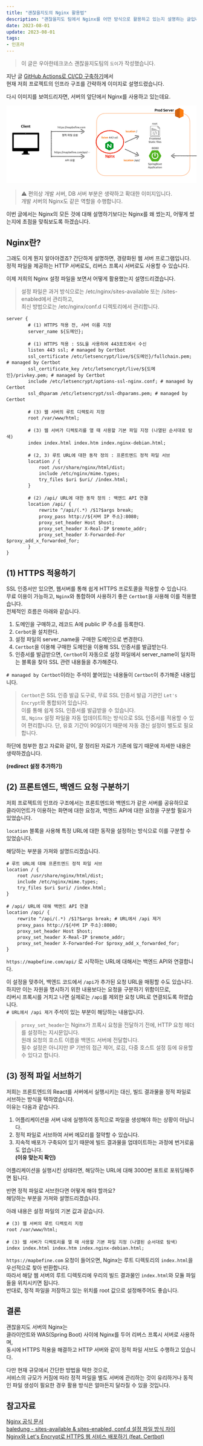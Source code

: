 ```yaml
---
title: "괜찮을지도의 Nginx 활용법"
description: "괜찮을지도 팀에서 Nginx를 어떤 방식으로 활용하고 있는지 설명하는 글입니다."
date: 2023-08-01
update: 2023-08-01
tags:
- 인프라
---
```


> 이 글은 우아한테크코스 괜찮을지도팀의 `도이`가 작성했습니다.

지난 글 [GitHub Actions로 CI/CD 구축하기](https://map-befine-official.github.io/github-actions-ci-cd)에서  
현재 저희 프로젝트의 인프라 구조를 간략하게 이미지로 설명드렸습니다.

다시 이미지를 보여드리자면, 서버의 앞단에서 Nginx를 사용하고 있는데요.

![infra_nginx.png](.index_image/infra_nginx.png)
> ⚠️ 편의상 개발 서버, DB 서버 부분은 생략하고 확대한 이미지입니다.  
> 개발 서버의 Nginx도 같은 역할을 수행합니다.
 
이번 글에서는 Nginx의 모든 것에 대해 설명하기보다는 Nginx를 왜 썼는지, 어떻게 썼는지에 초점을 맞춰보도록 하겠습니다.  

## Nginx란?
그래도 이게 뭔지 알아야겠죠? 간단하게 설명하면, 경량화된 웹 서버 프로그램입니다.  
정적 파일을 제공하는 HTTP 서버로도, 리버스 프록시 서버로도 사용할 수 있습니다.  

이제 저희의 Nginx 설정 파일을 보면서 어떻게 활용했는지 설명드리겠습니다.

> 설정 파일은 과거 방식으로는 /etc/nginx/sites-available 또는 /sites-enabled에서 관리하고,  
> 최신 방법으로는 /etc/nginx/conf.d 디렉토리에서 관리합니다.
```properties
server {
        # (1) HTTPS 적용 전, 서버 이름 지정
        server_name ${도메인};

        # (1) HTTPS 적용 : SSL을 사용하여 443포트에서 수신
        listen 443 ssl; # managed by Certbot
        ssl_certificate /etc/letsencrypt/live/${도메인}/fullchain.pem; # managed by Certbot
        ssl_certificate_key /etc/letsencrypt/live/${도메인}/privkey.pem; # managed by Certbot
        include /etc/letsencrypt/options-ssl-nginx.conf; # managed by Certbot
        ssl_dhparam /etc/letsencrypt/ssl-dhparams.pem; # managed by Certbot

        # (3) 웹 서버의 루트 디렉토리 지정
        root /var/www/html;

        # (3) 웹 서버가 디렉토리를 열 때 사용할 기본 파일 지정 (나열된 순서대로 탐색)
        index index.html index.htm index.nginx-debian.html;

        # (2, 3) 루트 URL에 대한 동작 정의 : 프론트엔드 정적 파일 서브
        location / {
            root /usr/share/nginx/html/dist;
            include /etc/nginx/mime.types;
            try_files $uri $uri/ /index.html;
        }

        # (2) /api/ URL에 대한 동작 정의 : 백엔드 API 연결
        location /api/ {
            rewrite ^/api/(.*) /$1?$args break;
            proxy_pass http://${서버 IP 주소}:8080;
            proxy_set_header Host $host;
            proxy_set_header X-Real-IP $remote_addr;
            proxy_set_header X-Forwarded-For $proxy_add_x_forwarded_for;
        }
}
```

## (1) HTTPS 적용하기
SSL 인증서만 있으면, 웹서버를 통해 쉽게 HTTPS 프로토콜을 적용할 수 있습니다.  
무료 이용이 가능하고, `Nginx`와 통합하여 사용하기 좋은 `Certbot`을 사용해 이를 적용했습니다.  
전체적인 흐름은 아래와 같습니다.  

1. 도메인을 구매하고, 레코드 A에 public IP 주소를 등록한다.
2. `Cerbot`을 설치한다.
3. 설정 파일의 server_name을 구매한 도메인으로 변경한다.
4. `Certbot`을 이용해 구매한 도메인을 이용해 SSL 인증서를 발급받는다.
5. 인증서를 발급받으면, `Certbot`이 자동으로 설정 파일에서 server_name이 일치하는 블록을 찾아 SSL 관련 내용들을 추가해준다.

`# managed by Certbot`이라는 주석이 붙어있는 내용들이 `Certbot`이 추가해준 내용입니다.

> `Certbot`은 SSL 인증 발급 도구로, 무료 SSL 인증서 발급 기관인 `Let's Encrypt`와 통합되어 있습니다.  
> 이를 통해 쉽게 SSL 인증서를 발급받을 수 있습니다.  
> 또, `Nginx` 설정 파일을 자동 업데이트하는 방식으로 SSL 인증서를 적용할 수 있어 편리합니다.
> 단, 유효 기간이 90일이기 때문에 자동 갱신 설정이 별도로 필요합니다.  

하단에 첨부한 참고 자료와 같이, 잘 정리된 자료가 기존에 많기 때문에 자세한 내용은 생략하겠습니다.
 
**(redirect 설정 추가하기)**

## (2) 프론트엔드, 백엔드 요청 구분하기
저희 프로젝트의 인프라 구조에서는 프론트엔드와 백엔드가 같은 서버를 공유하므로  
클라이언트가 이용하는 화면에 대한 요청과, 백엔드 API에 대한 요청을 구분할 필요가 있었습니다.  

`location` 블록을 사용해 특정 URL에 대한 동작을 설정하는 방식으로 이를 구분할 수 있었습니다.  

해당하는 부분을 가져와 설명드리겠습니다.
```properties
# 루트 URL에 대해 프론트엔드 정적 파일 서브
location / {
    root /usr/share/nginx/html/dist;
    include /etc/nginx/mime.types;
    try_files $uri $uri/ /index.html;
}

# /api/ URL에 대해 백엔드 API 연결
location /api/ {
    rewrite ^/api/(.*) /$1?$args break; # URL에서 /api 제거
    proxy_pass http://${서버 IP 주소}:8080;
    proxy_set_header Host $host;
    proxy_set_header X-Real-IP $remote_addr;
    proxy_set_header X-Forwarded-For $proxy_add_x_forwarded_for;
}
```

`https://mapbefine.com/api/` 로 시작하는 URL에 대해서는 백엔드 API와 연결합니다.  

이 설정을 맞추어, 백엔드 코드에서 `/api`가 추가된 요청 URL을 매핑할 수도 있습니다.  
하지만 이는 자원을 명시하기 위한 내용보다는 요청을 구분하기 위함이므로,  
리버시 프록시를 거치고 나면 실제로는 `/api`를 제외한 요청 URL로 연결되도록 하였습니다.  
`# URL에서 /api 제거` 주석이 있는 부분이 해당하는 내용입니다.  

> `proxy_set_header`는 Nginx가 프록시 요청을 전달하기 전에, HTTP 요청 헤더를 설정하는 지시문입니다.  
> 원래 요청의 호스트 이름을 백엔드 서버에 전달합니다.  
> 필수 설정은 아니지만 IP 기반의 접근 제어, 로깅, 다중 호스트 설정 등에 유용할 수 있다고 합니다.  

## (3) 정적 파일 서브하기
저희는 프론트엔드의 React를 서버에서 실행시키는 대신, 빌드 결과물을 정적 파일로 서브하는 방식을 택하였습니다.  
이유는 다음과 같습니다.  
1. 어플리케이션을 서버 내에 실행하여 동적으로 파일을 생성해야 하는 상황이 아닙니다.
2. 정적 파일로 서브하여 서버 메모리를 절약할 수 있습니다.
3. 지속적 배포가 구축되어 있기 때문에 빌드 결과물을 업데이트하는 과정에 번거로움도 없습니다.  
**(이유 맞는지 확인)**

어플리케이션을 실행시킨 상태라면, 해당하는 URL에 대해 3000번 포트로 포워딩해주면 됩니다.

반면 정적 파일로 서브한다면 어떻게 해야 할까요?  
해당하는 부분을 가져와 설명드리겠습니다.

아래 내용은 설정 파일의 기본 값과 같습니다.
```properties
# (3) 웹 서버의 루트 디렉토리 지정
root /var/www/html;

# (3) 웹 서버가 디렉토리를 열 때 사용할 기본 파일 지정 (나열된 순서대로 탐색)
index index.html index.htm index.nginx-debian.html;
```

`https://mapbefine.com` 요청이 들어오면, Nginx는 루트 디렉토리의 `index.html`을 우선적으로 찾아 반환합니다.  
따라서 해당 웹 서버의 루트 디렉토리에 우리의 빌드 결과물인 `index.html`와 모듈 파일들을 위치시키면 됩니다.  
반대로, 정적 파일을 저장하고 있는 위치를 root 값으로 설정해주어도 좋습니다.

## 결론
괜찮을지도 서버의 Nginx는  
클라이언트와 WAS(Spring Boot) 사이에 Nginx를 두어 리버스 프록시 서버로 사용하며,  
동시에 HTTPS 적용을 해결하고 HTTP 서버와 같이 정적 파일 서브도 수행하고 있습니다.

다만 현재 규모에서 간단한 방법을 택한 것으로,  
서비스의 규모가 커짐에 따라 정적 파일을 별도 서버에 관리하는 것이 유리하거나 동적인 파일 생성이 필요한 경우 활용 방식은 얼마든지 달라질 수 있을 것입니다.


## 참고자료
[Nginx 공식 문서](https://nginx.org/en/docs/)  
[baledung - sites-available & sites-enabled, conf.d 설정 파일 방식 차이](https://www.baeldung.com/linux/sites-available-sites-enabled-conf-d)  
[Nginx와 Let's Encrypt로 HTTPS 웹 서비스 배포하기 (feat. Certbot)](https://hudi.blog/https-with-nginx-and-lets-encrypt/)  
